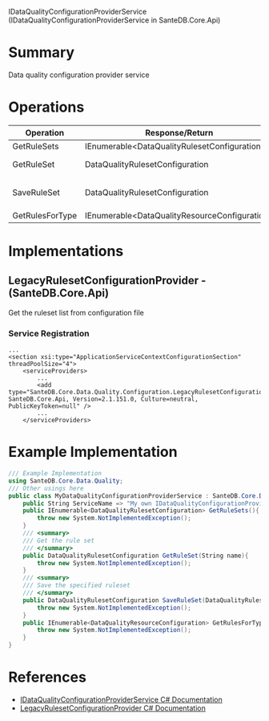 IDataQualityConfigurationProviderService (IDataQualityConfigurationProviderService in SanteDB.Core.Api)

# Summary
Data quality configuration provider service

# Operations

|Operation|Response/Return|Input/Parameter|Description|
|-|-|-|-|
|GetRuleSets|IEnumerable&lt;DataQualityRulesetConfiguration>||TODO|
|GetRuleSet|DataQualityRulesetConfiguration|*String* **name**|Get the rule set|
|SaveRuleSet|DataQualityRulesetConfiguration|*DataQualityRulesetConfiguration* **configuration**|Save the specified ruleset|
|GetRulesForType|IEnumerable&lt;DataQualityResourceConfiguration>||TODO|

# Implementations


## LegacyRulesetConfigurationProvider - (SanteDB.Core.Api)
Get the ruleset list from configuration file

### Service Registration
```markup
...
<section xsi:type="ApplicationServiceContextConfigurationSection" threadPoolSize="4">
	<serviceProviders>
		...
		<add type="SanteDB.Core.Data.Quality.Configuration.LegacyRulesetConfigurationProvider, SanteDB.Core.Api, Version=2.1.151.0, Culture=neutral, PublicKeyToken=null" />
		...
	</serviceProviders>
```
# Example Implementation
```csharp
/// Example Implementation
using SanteDB.Core.Data.Quality;
/// Other usings here
public class MyDataQualityConfigurationProviderService : SanteDB.Core.Data.Quality.IDataQualityConfigurationProviderService { 
	public String ServiceName => "My own IDataQualityConfigurationProviderService service";
	public IEnumerable<DataQualityRulesetConfiguration> GetRuleSets(){
		throw new System.NotImplementedException();
	}
	/// <summary>
	/// Get the rule set
	/// </summary>
	public DataQualityRulesetConfiguration GetRuleSet(String name){
		throw new System.NotImplementedException();
	}
	/// <summary>
	/// Save the specified ruleset
	/// </summary>
	public DataQualityRulesetConfiguration SaveRuleSet(DataQualityRulesetConfiguration configuration){
		throw new System.NotImplementedException();
	}
	public IEnumerable<DataQualityResourceConfiguration> GetRulesForType<T>(){
		throw new System.NotImplementedException();
	}
}
```

# References

* [IDataQualityConfigurationProviderService C# Documentation](http://santesuite.org/assets/doc/net/html/T_SanteDB_Core_Data_Quality_IDataQualityConfigurationProviderService.htm)
* [LegacyRulesetConfigurationProvider C# Documentation](http://santesuite.org/assets/doc/net/html/T_SanteDB_Core_Data_Quality_Configuration_LegacyRulesetConfigurationProvider.htm)
